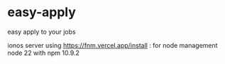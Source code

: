 # easy-apply
easy apply to your jobs 


ionos server 
using 
https://fnm.vercel.app/install : for node management
node 22 with npm 10.9.2

